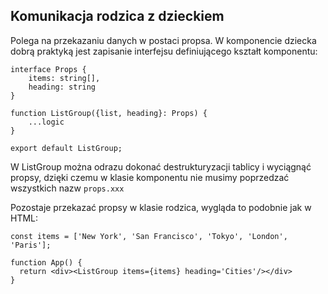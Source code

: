 ## Komunikacja rodzica z dzieckiem
Polega na przekazaniu danych w postaci propsa. W komponencie dziecka dobrą praktyką jest zapisanie interfejsu definiującego kształt komponentu:

```
interface Props {
    items: string[],
    heading: string
}

function ListGroup({list, heading}: Props) {
    ...logic
}

export default ListGroup;
```
W ListGroup można odrazu dokonać destrukturyzacji tablicy i wyciągnąć propsy, dzięki czemu w klasie komponentu nie musimy poprzedzać wszystkich nazw `props.xxx`

Pozostaje przekazać propsy w klasie rodzica, wygląda to podobnie jak w HTML:
```
const items = ['New York', 'San Francisco', 'Tokyo', 'London', 'Paris'];

function App() {
  return <div><ListGroup items={items} heading='Cities'/></div>
}
```